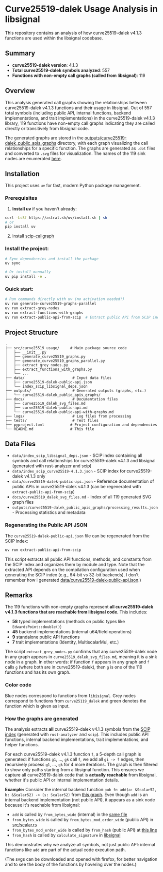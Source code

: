 # Curve25519-dalek Usage Analysis in libsignal

This repository contains an analysis of how curve25519-dalek v4.1.3 functions are used within the libsignal codebase.

## Summary

- **curve25519-dalek version**: 4.1.3
- **Total curve25519-dalek symbols analyzed**: 557
- **Functions with non-empty call graphs (called from libsignal)**: 119

## Overview

This analysis generated call graphs showing the relationships between curve25519-dalek v4.1.3 functions and their usage in libsignal. Out of 557 total symbols (including public API, internal functions, backend implementations, and trait implementations) in the curve25519-dalek v4.1.3 library, 119 functions have non-empty call graphs indicating they are called directly or transitively from libsignal code. 

The generated graphs are stored in the [outputs/curve25519-dalek_public_apis_graphs](outputs/curve25519-dalek_public_apis_graphs) directory, with each graph visualizing the call relationships for a specific function. The graphs are generated as `.dot` files and converted to `.svg` files for visualization. The names of the 119 sink nodes are enumerated [here](docs/curve25519_dalek_svg_files.md). 

## Installation

This project uses `uv` for fast, modern Python package management.

### Prerequisites

1. **Install uv** if you haven't already:
```bash
curl -LsSf https://astral.sh/uv/install.sh | sh
# or
pip install uv
```

2. Install [scip-callgraph](https://github.com/Beneficial-AI-Foundation/scip-callgraph)

### Install the project:
```bash
# Sync dependencies and install the package
uv sync

# Or install manually
uv pip install -e .
```

### Quick start:
```bash
# Run commands directly with uv (no activation needed!)
uv run generate-curve25519-graphs-parallel
uv run extract-grey-nodes
uv run extract-functions-with-graphs
uv run extract-public-api-from-scip  # Extract public API from SCIP index
```

## Project Structure

```
.
├── src/curve25519_usage/     # Main package source code
│   ├── __init__.py
│   ├── generate_curve25519_graphs.py
│   ├── generate_curve25519_graphs_parallel.py
│   ├── extract_grey_nodes.py
│   ├── extract_functions_with_graphs.py
│   └── ...
├── data/                      # Input data files
│   ├── curve25519-dalek-public-api.json
│   └── index_scip_libsignal_deps.json
├── outputs/                   # Generated outputs (graphs, etc.)
│   └── curve25519-dalek_public_apis_graphs/
├── docs/                      # Documentation files
│   ├── curve25519_dalek_svg_files.md
│   ├── curve25519-dalek-public-api.md
│   └── curve25519-dalek-public-api-with-graphs.md
├── logs/                      # Log files from processing
├── tests/                     # Test files
├── pyproject.toml            # Project configuration and dependencies
└── README.md                 # This file
```

## Data Files

- `data/index_scip_libsignal_deps.json` - SCIP index containing all symbols and call relationships for curve25519-dalek v4.1.3 and libsignal (generated with rust-analyzer and scip)
- `data/index_scip_curve25519-4.1.3.json` - SCIP index for curve25519-dalek v4.1.3 only
- `data/curve25519-dalek-public-api.json` - Reference documentation of public APIs in curve25519-dalek v4.1.3 (can be regenerated with `extract-public-api-from-scip`)
- `docs/curve25519_dalek_svg_files.md` - Index of all 119 generated SVG graph files
- `outputs/curve25519-dalek_public_apis_graphs/processing_results.json` - Processing statistics and metadata

### Regenerating the Public API JSON

The `curve25519-dalek-public-api.json` file can be regenerated from the SCIP index:

```bash
uv run extract-public-api-from-scip
```

This script extracts all public API functions, methods, and constants from the SCIP index and organizes them by module and type. Note that the extracted API depends on the compilation configuration used when generating the SCIP index (e.g., 64-bit vs 32-bit backends). I don't remember how i generated [data/curve25519-dalek-public-api.json](https://github.com/Beneficial-AI-Foundation/analyse_curve_fns_usage_in_signal/blob/master/data/curve25519-dalek-public-api.json).)

## Remarks

The 119 functions with non-empty graphs represent **all curve25519-dalek v4.1.3 functions that are reachable from libsignal code**. This includes:
- **58** typed implementations (methods on public types like `EdwardsPoint::double()`)
- **45** backend implementations (internal u64/field operations)
- **9** standalone public API functions
- **7** trait implementations (Identity, MultiscalarMul, etc.)

The script `extract_grey_nodes.py` confirms that any curve25519-dalek node in any graph appears in `curve25519_dalek_svg_files.md`, meaning it is a sink node in a graph. In other words: if function `f` appears in any graph and `f` calls `g` (where both are in curve25519-dalek), then `g` is one of the 119 functions and has its own graph.

### Color code
 
 Blue nodes correspond to functions from `libisignal`. Grey nodes correspond to functions from `curve25119_dalek` and green denotes the function which is given as input.

### How the graphs are generated

The analysis extracts **all** curve25519-dalek v4.1.3 symbols from the [SCIP index](https://github.com/Beneficial-AI-Foundation/rust-analyzer-test/blob/master/index_scip_libsignal_deps.json) (generated with `rust-analyzer` and `scip`). This includes public API functions, internal backend implementations, trait implementations, and helper functions.

For each curve25519-dalek v4.1.3 function `f`, a 5-depth call graph is generated: if functions `g1`, ..., `gk` call `f`, we add all `gi -> f` edges, then recursively process `g1`, ..., `gk` for 4 more iterations. The graph is then filtered to show only paths starting from a libsignal function. This ensures we capture all curve25519-dalek code that is **actually reachable** from libsignal, whether it's public API or internal implementation details.

**Example:** Consider the internal backend function `pub fn add(a: &Scalar52, b: &Scalar52) -> (s: Scalar52)` from [this graph](https://github.com/Beneficial-AI-Foundation/analyse_curve_fns_usage_in_signal/blob/dbe6f44608895a22a908dfaa37bd955f17ff2890/curve25519-dalek_public_apis_graphs/backend_serial_u64_scalar_impl__Scalar52_add_5.svg). Even though `add` is an internal backend implementation (not public API), it appears as a sink node because it's reachable from libsignal:
- `add` is called by `from_bytes_wide` (internal) in the [same file](https://github.com/Beneficial-AI-Foundation/curve25519-dalek/blob/c396de153573ee410853a3e6090b5952d476034c/curve25519-dalek/src/backend/serial/u64/scalar.rs#L139)
- `from_bytes_wide` is called by `from_bytes_mod_order_wide` (public API) in [src/scalar.rs](https://github.com/Beneficial-AI-Foundation/curve25519-dalek/blob/c396de153573ee410853a3e6090b5952d476034c/curve25519-dalek/src/scalar.rs#L250)
- `from_bytes_mod_order_wide` is called by `from_hash` (public API) at [this line](https://github.com/Beneficial-AI-Foundation/curve25519-dalek/blob/c396de153573ee410853a3e6090b5952d476034c/curve25519-dalek/src/scalar.rs#L672)
- `from_hash` is called by `calculate_signature` in [libsignal](https://github.com/signalapp/libsignal/blob/be9e9a3ab6dee816fdf50ace6443b22a1ee00472/rust/core/src/curve/curve25519.rs#L89)

This demonstrates why we analyze all symbols, not just public API: internal functions like `add` are part of the actual code execution path.

(The svgs can be downloaded and opened with firefox, for better navigation and to see the body of the functions by hovering over the nodes.) 
